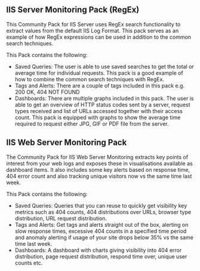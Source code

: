 IIS Server Monitoring Pack (RegEx)
----------------------------------

This Community Pack for IIS Server uses RegEx search functionality to extract values from the default IIS Log Format. This pack serves as an example of how RegEx expressions can be used in addition to the common search techniques.

This Pack contains the following:

* Saved Queries: The user is able to use saved searches to get the total or average time for individual requests. This pack is a good example of how to combine the common search techniques with RegEx.
* Tags and Alerts: There are a couple of tags included in this pack e.g. 200 OK, 404 NOT FOUND
* Dashboards: There are multiple graphs included in this pack. The user is able to get an overview of HTTP status codes sent by a server, request types received and list of URLs accessed together with their access count. This pack is equipped with graphs to show the average time required to request either JPG, GIF or PDF file from the server.


IIS Web Server Monitoring Pack
-------------------------------

The Community Pack for IIS Web Server Monitoring extracts key points of interest from your web logs and exposes these in visualisations available as dashboard items. It also includes some key alerts based on response time, 404 error count and also tracking unique visitors now vs the same time last week.

This Pack contains the following:

* Saved Queries: Queries that you can reuse to quickly get visibility key metrics such as 404 counts, 404 distributions over URLs, browser type distribution, URL request distribution.
* Tags and Alerts: Get tags and alerts straight out of the box, alerting on slow response times, excessive 404 counts in a specified time period and anomaly alerting if usage of your site drops below 35% vs the same time last week.
* Dashboards: A dashboard with charts giving visibility into 404 error distribution, page request distribution, respond time over, unique user counts etc.